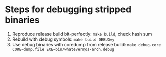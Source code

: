 # Steps for debugging stripped binaries

  1. Reproduce release build bit-perfectly: `make build`, check hash sum
  2. Rebuild with debug symbols: `make build DEBUG=y`
  3. Use debug binaries with coredump from release build:
     `make debug-core CORE=dump.file EXE=bin/whatever@os-arch.debug`
